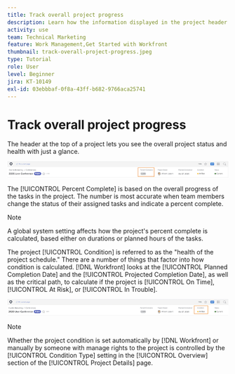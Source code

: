 ```yaml
---
title: Track overall project progress
description: Learn how the information displayed in the project header can help you track overall project progress and health.
activity: use
team: Technical Marketing
feature: Work Management,Get Started with Workfront
thumbnail: track-overall-project-progress.jpeg
type: Tutorial
role: User
level: Beginner
jira: KT-10149
exl-id: 03ebbbaf-0f8a-43ff-b682-9766aca25741
---
```

# Track overall project progress

The header at the top of a project lets you see the overall project status and health with just a glance.

![Project header showing [!UICONTROL Percent Complete]](assets/planner-fund-percent-complete.png)

The [!UICONTROL Percent Complete] is based on the overall progress of the tasks in the project. The number is most accurate when team members change the status of their assigned tasks and indicate a percent complete.

>[!NOTE]
>
>A global system setting affects how the project's percent complete is calculated, based either on durations or planned hours of the tasks.

The project [!UICONTROL Condition] is referred to as the "health of the project schedule." There are a number of things that factor into how condition is calculated. [!DNL Workfront] looks at the [!UICONTROL Planned Completion Date] and the [!UICONTROL Projected Completion Date], as well as the critical path, to calculate if the project is [!UICONTROL On Time], [!UICONTROL At Risk], or [!UICONTROL In Trouble].

![Project header showing [!UICONTROL Condition]](assets/planner-fund-condition.png)

>[!NOTE]
>
>Whether the project condition is set automatically by [!DNL Workfront] or manually by someone with manage rights to the project is controlled by the [!UICONTROL Condition Type] setting in the [!UICONTROL Overview] section of the [!UICONTROL Project Details] page.

<!---
learn more urls
Project percent complete overview
Overview of project condition and condition type
--->
